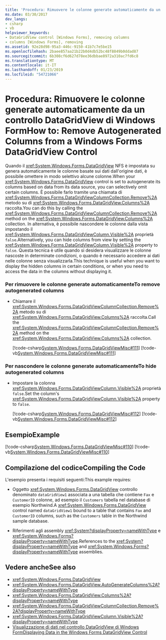 ```yaml
---
title: 'Procedura: Rimuovere le colonne generate automaticamente da un controllo DataGridView di Windows Form'
ms.date: 03/30/2017
dev_langs:
- csharp
- vb
helpviewer_keywords:
- DataGridView control [Windows Forms], removing columns
- columns [Windows Forms], removing
ms.assetid: 92e28d98-95a3-446c-9150-41b7c7e5be15
ms.openlocfilehash: 2baee857aa21b22b0d4db52bc48f8849b0ddad87
ms.sourcegitcommit: 6b308cf6d627d78ee36dbbae8972a310ac7fd6c8
ms.translationtype: MT
ms.contentlocale: it-IT
ms.lasthandoff: 01/23/2019
ms.locfileid: "54721066"
---
```

# <a name="how-to-remove-autogenerated-columns-from-a-windows-forms-datagridview-control"></a><span data-ttu-id="f07bf-102">Procedura: Rimuovere le colonne generate automaticamente da un controllo DataGridView di Windows Form</span><span class="sxs-lookup"><span data-stu-id="f07bf-102">How to: Remove Autogenerated Columns from a Windows Forms DataGridView Control</span></span>
<span data-ttu-id="f07bf-103">Quando il <xref:System.Windows.Forms.DataGridView> NFS è impostata su genera automaticamente le colonne basate sui dati dall'origine dati, è possibile omettere in modo selettivo alcune colonne.</span><span class="sxs-lookup"><span data-stu-id="f07bf-103">When your <xref:System.Windows.Forms.DataGridView> control is set to autogenerate its columns based on data from its data source, you can selectively omit certain columns.</span></span> <span data-ttu-id="f07bf-104">È possibile farlo tramite una chiamata di <xref:System.Windows.Forms.DataGridViewColumnCollection.Remove%2A> metodo su di <xref:System.Windows.Forms.DataGridView.Columns%2A> raccolta.</span><span class="sxs-lookup"><span data-stu-id="f07bf-104">You can do this by calling the <xref:System.Windows.Forms.DataGridViewColumnCollection.Remove%2A> method on the <xref:System.Windows.Forms.DataGridView.Columns%2A> collection.</span></span> <span data-ttu-id="f07bf-105">In alternativa, è possibile nascondere le colonne dalla vista impostando il <xref:System.Windows.Forms.DataGridViewColumn.Visible%2A> proprietà `false`.</span><span class="sxs-lookup"><span data-stu-id="f07bf-105">Alternatively, you can hide columns from view by setting the <xref:System.Windows.Forms.DataGridViewColumn.Visible%2A> property to `false`.</span></span> <span data-ttu-id="f07bf-106">Questa tecnica è utile quando si desidera visualizzare le colonne nascoste in determinate condizioni, o quando è necessario accedere ai dati nelle colonne senza visualizzarla.</span><span class="sxs-lookup"><span data-stu-id="f07bf-106">This technique is useful when you want to display the hidden columns in certain conditions, or when you need to access the data in the columns without displaying it.</span></span>  
  
### <a name="to-remove-autogenerated-columns"></a><span data-ttu-id="f07bf-107">Per rimuovere le colonne generate automaticamente</span><span class="sxs-lookup"><span data-stu-id="f07bf-107">To remove autogenerated columns</span></span>  
  
-   <span data-ttu-id="f07bf-108">Chiamare il <xref:System.Windows.Forms.DataGridViewColumnCollection.Remove%2A> metodo su di <xref:System.Windows.Forms.DataGridView.Columns%2A> raccolta.</span><span class="sxs-lookup"><span data-stu-id="f07bf-108">Call the <xref:System.Windows.Forms.DataGridViewColumnCollection.Remove%2A> method on the <xref:System.Windows.Forms.DataGridView.Columns%2A> collection.</span></span>  
  
     [!code-csharp[System.Windows.Forms.DataGridViewMisc#111](../../../../samples/snippets/csharp/VS_Snippets_Winforms/System.Windows.Forms.DataGridViewMisc/CS/datagridviewmisc.cs#111)]
     [!code-vb[System.Windows.Forms.DataGridViewMisc#111](../../../../samples/snippets/visualbasic/VS_Snippets_Winforms/System.Windows.Forms.DataGridViewMisc/VB/datagridviewmisc.vb#111)]  
  
### <a name="to-hide-autogenerated-columns"></a><span data-ttu-id="f07bf-109">Per nascondere le colonne generate automaticamente</span><span class="sxs-lookup"><span data-stu-id="f07bf-109">To hide autogenerated columns</span></span>  
  
-   <span data-ttu-id="f07bf-110">Impostare la colonna <xref:System.Windows.Forms.DataGridViewColumn.Visible%2A> proprietà `false`.</span><span class="sxs-lookup"><span data-stu-id="f07bf-110">Set the column's <xref:System.Windows.Forms.DataGridViewColumn.Visible%2A> property to `false`.</span></span>  
  
     [!code-csharp[System.Windows.Forms.DataGridViewMisc#112](../../../../samples/snippets/csharp/VS_Snippets_Winforms/System.Windows.Forms.DataGridViewMisc/CS/datagridviewmisc.cs#112)]
     [!code-vb[System.Windows.Forms.DataGridViewMisc#112](../../../../samples/snippets/visualbasic/VS_Snippets_Winforms/System.Windows.Forms.DataGridViewMisc/VB/datagridviewmisc.vb#112)]  
  
## <a name="example"></a><span data-ttu-id="f07bf-111">Esempio</span><span class="sxs-lookup"><span data-stu-id="f07bf-111">Example</span></span>  
 [!code-csharp[System.Windows.Forms.DataGridViewMisc#110](../../../../samples/snippets/csharp/VS_Snippets_Winforms/System.Windows.Forms.DataGridViewMisc/CS/datagridviewmisc.cs#110)]
 [!code-vb[System.Windows.Forms.DataGridViewMisc#110](../../../../samples/snippets/visualbasic/VS_Snippets_Winforms/System.Windows.Forms.DataGridViewMisc/VB/datagridviewmisc.vb#110)]  
  
## <a name="compiling-the-code"></a><span data-ttu-id="f07bf-112">Compilazione del codice</span><span class="sxs-lookup"><span data-stu-id="f07bf-112">Compiling the Code</span></span>  
 <span data-ttu-id="f07bf-113">L'esempio presenta i requisiti seguenti:</span><span class="sxs-lookup"><span data-stu-id="f07bf-113">This example requires:</span></span>  
  
-   <span data-ttu-id="f07bf-114">Oggetto <xref:System.Windows.Forms.DataGridView> controllo denominato `dataGridView1` associata a una tabella che contiene `Fax` e `CustomerID` colonne, ad esempio il `Customers` tabella nel database di esempio Northwind.</span><span class="sxs-lookup"><span data-stu-id="f07bf-114">A <xref:System.Windows.Forms.DataGridView> control named `dataGridView1` bound to a table that contains `Fax` and `CustomerID` columns, such as the `Customers` table in the Northwind sample database.</span></span>  
  
-   <span data-ttu-id="f07bf-115">Riferimenti agli assembly <xref:System?displayProperty=nameWithType> e <xref:System.Windows.Forms?displayProperty=nameWithType>.</span><span class="sxs-lookup"><span data-stu-id="f07bf-115">References to the <xref:System?displayProperty=nameWithType> and <xref:System.Windows.Forms?displayProperty=nameWithType> assemblies.</span></span>  
  
## <a name="see-also"></a><span data-ttu-id="f07bf-116">Vedere anche</span><span class="sxs-lookup"><span data-stu-id="f07bf-116">See also</span></span>
- <xref:System.Windows.Forms.DataGridView>
- <xref:System.Windows.Forms.DataGridView.AutoGenerateColumns%2A?displayProperty=nameWithType>
- <xref:System.Windows.Forms.DataGridView.Columns%2A?displayProperty=nameWithType>
- <xref:System.Windows.Forms.DataGridViewColumnCollection.Remove%2A?displayProperty=nameWithType>
- <xref:System.Windows.Forms.DataGridViewColumn.Visible%2A?displayProperty=nameWithType>
- [<span data-ttu-id="f07bf-117">Visualizzazione di dati nel controllo DataGridView di Windows Form</span><span class="sxs-lookup"><span data-stu-id="f07bf-117">Displaying Data in the Windows Forms DataGridView Control</span></span>](../../../../docs/framework/winforms/controls/displaying-data-in-the-windows-forms-datagridview-control.md)
